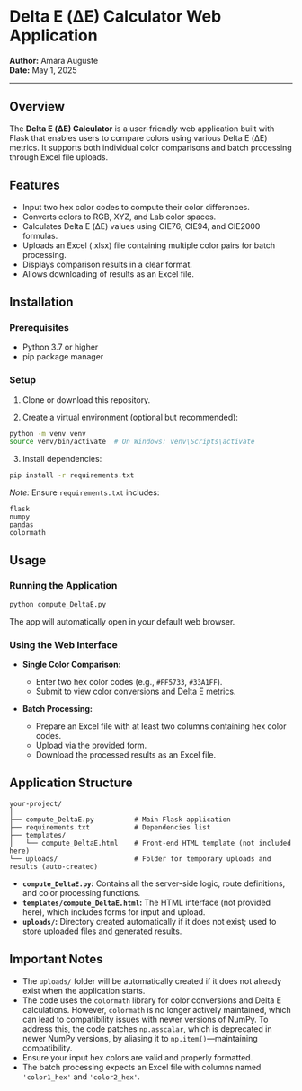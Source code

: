 # Delta E (ΔE) Calculator Web Application

**Author:** Amara Auguste  
**Date:** May 1, 2025

---

## Overview

The **Delta E (ΔE) Calculator** is a user-friendly web application built with Flask that enables users to compare colors using various Delta E (ΔE) metrics. It supports both individual color comparisons and batch processing through Excel file uploads.

## Features

- Input two hex color codes to compute their color differences.
- Converts colors to RGB, XYZ, and Lab color spaces.
- Calculates Delta E (ΔE) values using CIE76, CIE94, and CIE2000 formulas.
- Uploads an Excel (.xlsx) file containing multiple color pairs for batch processing.
- Displays comparison results in a clear format.
- Allows downloading of results as an Excel file.

## Installation

### Prerequisites

- Python 3.7 or higher
- pip package manager

### Setup

1. Clone or download this repository.

2. Create a virtual environment (optional but recommended):

```bash
python -m venv venv
source venv/bin/activate  # On Windows: venv\Scripts\activate
```

3. Install dependencies:

```bash
pip install -r requirements.txt
```

*Note:* Ensure `requirements.txt` includes:

```
flask
numpy
pandas
colormath
```

## Usage

### Running the Application

```bash
python compute_DeltaE.py
```

The app will automatically open in your default web browser.

### Using the Web Interface

- **Single Color Comparison:**
  - Enter two hex color codes (e.g., `#FF5733`, `#33A1FF`).
  - Submit to view color conversions and Delta E metrics.

- **Batch Processing:**
  - Prepare an Excel file with at least two columns containing hex color codes.
  - Upload via the provided form.
  - Download the processed results as an Excel file.

## Application Structure

```
your-project/
│
├── compute_DeltaE.py          # Main Flask application
├── requirements.txt           # Dependencies list
├── templates/
│   └── compute_DeltaE.html    # Front-end HTML template (not included here)
└── uploads/                   # Folder for temporary uploads and results (auto-created)
```

- **`compute_DeltaE.py`:** Contains all the server-side logic, route definitions, and color processing functions.
- **`templates/compute_DeltaE.html`:** The HTML interface (not provided here), which includes forms for input and upload.
- **`uploads/`:** Directory created automatically if it does not exist; used to store uploaded files and generated results.

## Important Notes

- The `uploads/` folder will be automatically created if it does not already exist when the application starts.
- The code uses the `colormath` library for color conversions and Delta E calculations. However, `colormath` is no longer actively maintained, which can lead to compatibility issues with newer versions of NumPy. To address this, the code patches `np.asscalar`, which is deprecated in newer NumPy versions, by aliasing it to `np.item()`—maintaining compatibility.
- Ensure your input hex colors are valid and properly formatted.
- The batch processing expects an Excel file with columns named `'color1_hex'` and `'color2_hex'`.
